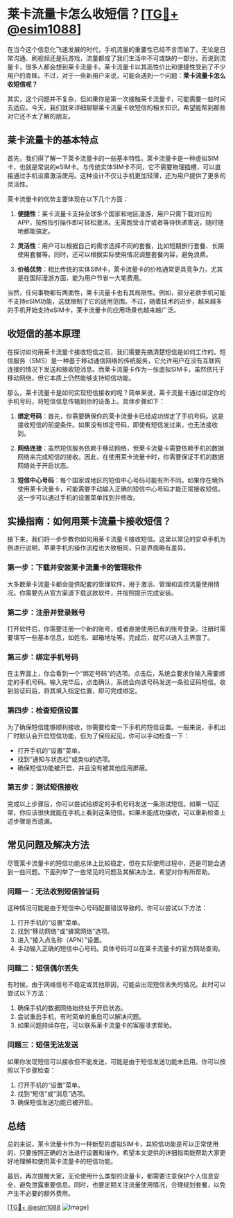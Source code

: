# 莱卡流量卡怎么收短信？[[TG💪+ @esim1088](https://t.me/s/esim1088)]

在当今这个信息化飞速发展的时代，手机流量的重要性已经不言而喻了。无论是日常沟通、刷视频还是玩游戏，流量都成了我们生活中不可或缺的一部分。而说到流量卡，很多人都会想到莱卡流量卡。莱卡流量卡以其高性价比和便捷性受到了不少用户的青睐。不过，对于一些新用户来说，可能会遇到一个问题：**莱卡流量卡怎么收短信呢？**

其实，这个问题并不复杂，但如果你是第一次接触莱卡流量卡，可能需要一些时间去适应。今天，我们就来详细聊聊莱卡流量卡收短信的相关知识，希望能帮到那些对它还不太了解的朋友。

## 莱卡流量卡的基本特点

首先，我们得了解一下莱卡流量卡的一些基本特性。莱卡流量卡是一种虚拟SIM卡，也就是常说的eSIM卡。与传统实体SIM卡不同，它不需要物理插槽，可以直接通过手机设置激活使用。这种设计不仅让手机更加轻薄，还为用户提供了更多的灵活性。

莱卡流量卡的优势主要体现在以下几个方面：

1. **便捷性**：莱卡流量卡支持全球多个国家和地区漫游，用户只需下载对应的APP，按照指引操作即可轻松激活。无需跑营业厅或者等待快递寄送，随时随地都能搞定。
   
2. **灵活性**：用户可以根据自己的需求选择不同的套餐，比如短期旅行套餐、长期使用套餐等。同时，还可以根据实际使用情况调整套餐内容，避免浪费。

3. **价格优势**：相比传统的实体SIM卡，莱卡流量卡的价格通常更具竞争力，尤其是在国际漫游方面，能为用户节省一大笔费用。

当然，任何事物都有两面性，莱卡流量卡也有其局限性。例如，部分老款手机可能不支持eSIM功能，这就限制了它的适用范围。不过，随着技术的进步，越来越多的手机开始支持eSIM卡，莱卡流量卡的应用场景也越来越广泛。

## 收短信的基本原理

在探讨如何用莱卡流量卡接收短信之前，我们需要先搞清楚短信是如何工作的。短信服务（SMS）是一种基于移动通信网络的传统服务，它允许用户在没有互联网连接的情况下发送和接收短消息。而莱卡流量卡作为一张虚拟SIM卡，虽然依托于移动网络，但它本质上仍然能够支持短信功能。

那么，莱卡流量卡是如何实现短信接收的呢？简单来说，莱卡流量卡通过绑定你的手机号码，将短信信息传输到你的设备上。具体步骤如下：

1. **绑定号码**：首先，你需要确保你的莱卡流量卡已经成功绑定了手机号码。这是接收短信的前提条件。如果没有绑定号码，即使有短信发过来，也无法接收到。

2. **网络连接**：虽然短信服务依赖于移动网络，但莱卡流量卡需要依赖手机的数据网络来完成短信的接收。因此，在使用莱卡流量卡时，你需要保证手机的数据网络处于开启状态。

3. **短信中心号码**：每个国家或地区的短信中心号码可能有所不同。如果你在境外使用莱卡流量卡，可能需要手动输入正确的短信中心号码才能正常接收短信。这一步可以通过手机的设置菜单找到并修改。

## 实操指南：如何用莱卡流量卡接收短信？

接下来，我们将一步步教你如何用莱卡流量卡接收短信。这里以常见的安卓手机为例进行说明，苹果手机的操作流程也大致相同，只是界面略有差异。

### 第一步：下载并安装莱卡流量卡的管理软件

大多数莱卡流量卡都会提供配套的管理软件，用于激活、管理和监控流量使用情况。你需要先从官方渠道下载这款软件，并按照提示完成安装。

### 第二步：注册并登录账号

打开软件后，你需要注册一个新的账号，或者直接使用已有的账号登录。注册时需要填写一些基本信息，如姓名、邮箱地址等。完成后，就可以进入主界面了。

### 第三步：绑定手机号码

在主界面上，你会看到一个“绑定号码”的选项。点击后，系统会要求你输入需要绑定的手机号码。输入完毕后，点击确认，系统会向该号码发送一条验证码短信。收到验证码后，将其填入指定位置，即可完成绑定。

### 第四步：检查短信设置

为了确保短信能够顺利接收，你需要检查一下手机的短信设置。一般来说，手机出厂时默认会开启短信功能，但为了保险起见，你可以手动检查一下：

- 打开手机的“设置”菜单。
- 找到“通知与状态栏”或类似的选项。
- 确保短信功能被开启，并且没有被其他应用屏蔽。

### 第五步：测试短信接收

完成以上步骤后，你可以尝试给绑定的手机号码发送一条测试短信。如果一切正常，你应该很快就能在手机上看到这条短信。如果未能成功接收，可以重新检查上述步骤是否遗漏。

## 常见问题及解决方法

尽管莱卡流量卡的短信功能总体上比较稳定，但在实际使用过程中，还是可能会遇到一些问题。下面列举了一些常见的问题及其解决办法，希望对你有所帮助。

### 问题一：无法收到短信验证码

这种情况可能是由于短信中心号码配置错误导致的。你可以尝试以下方法：

1. 打开手机的“设置”菜单。
2. 找到“移动网络”或“蜂窝网络”选项。
3. 进入“接入点名称（APN）”设置。
4. 手动输入正确的短信中心号码。具体号码可以在莱卡流量卡的官方网站查询。

### 问题二：短信偶尔丢失

有时候，由于网络信号不稳定或其他原因，可能会出现短信丢失的情况。此时可以尝试以下方法：

1. 确保手机的数据网络始终处于开启状态。
2. 尝试重启手机，有时简单的重启可以解决问题。
3. 如果问题持续存在，可以联系莱卡流量卡的客服寻求帮助。

### 问题三：短信无法发送

如果你发现短信可以接收但不能发送，可能是由于短信发送功能未启用。你可以按照以下步骤检查：

1. 打开手机的“设置”菜单。
2. 找到“短信”或“消息”选项。
3. 确保短信发送功能已被开启。

## 总结

总的来说，莱卡流量卡作为一种新型的虚拟SIM卡，其短信功能是可以正常使用的，只要按照正确的方法进行设置和操作。希望本文提供的详细指南能帮助大家更好地理解和使用莱卡流量卡的短信功能。

最后，再次提醒大家，无论使用什么类型的流量卡，都需要注意保护个人信息安全，避免泄露重要信息。同时，也要定期关注流量使用情况，合理规划套餐，以免产生不必要的额外费用。

[[TG💪+ @esim1088](https://t.me/s/esim1088) ![Image](https://i.postimg.cc/4NQfJmqS/Snipaste-2025-05-13-00-14-12.png)]